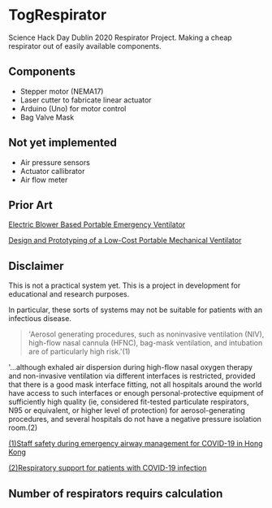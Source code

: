 # TogRespirator

Science Hack Day Dublin 2020 Respirator Project. Making a cheap respirator out of easily available components.


## Components

 - Stepper motor (NEMA17)
 - Laser cutter to fabricate linear actuator
 - Arduino (Uno) for motor control
 - Bag Valve Mask

## Not yet implemented

 - Air pressure sensors
 - Actuator callibrator
 - Air flow meter


## Prior Art

[Electric Blower Based Portable Emergency Ventilator](https://digitalcommons.usu.edu/cgi/viewcontent.cgi?referer=https://www.google.com/&httpsredir=1&article=1016&context=spacegrant)

[Design and Prototyping of a Low-Cost Portable Mechanical Ventilator](https://web.mit.edu/2.75/projects/DMD_2010_Al_Husseini.pdf)

## Disclaimer

This is not a practical system yet. This is a project in development for educational and research purposes.

In particular, these sorts of systems may not be suitable for patients with an infectious disease. 
>'Aerosol generating procedures, such as noninvasive ventilation (NIV), high-flow nasal cannula (HFNC), bag-mask ventilation, and intubation are of particularly high risk.'(1)

'...although exhaled air dispersion during high-flow nasal oxygen therapy and non-invasive ventilation via different interfaces is restricted, provided that there is a good mask interface fitting, not all hospitals around the world have access to such interfaces or enough personal-protective equipment of sufficiently high quality (ie, considered fit-tested particulate respirators, N95 or equivalent,
or higher level of protection) for aerosol-generating procedures, and several hospitals do not have a negative pressure isolation room.(2)

[(1)Staff safety during emergency airway management for COVID-19 in Hong Kong](https://www.thelancet.com/action/showPdf?pii=S2213-2600%2820%2930084-9)

[(2)Respiratory support for patients with COVID-19 infection](https://www.thelancet.com/action/showPdf?pii=S2213-2600%2820%2930110-7) 


## Number of respirators requirs calculation
